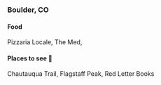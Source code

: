 
### Boulder, CO
#### Food
Pizzaria Locale,
The Med,


#### Places to see :eyes:
Chautauqua Trail,
Flagstaff Peak,
Red Letter Books
